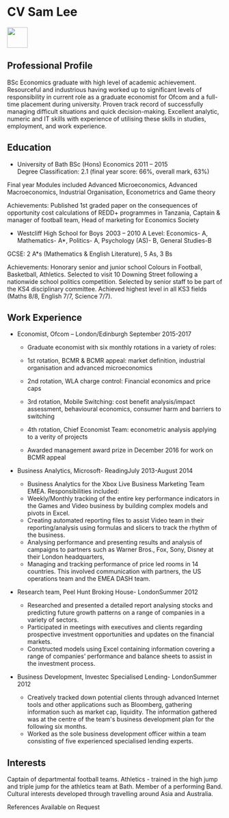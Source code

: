 CV Sam Lee
============
<img src="https://scontent-amt2-1.xx.fbcdn.net/v/t1.0-9/11038793_10206369659027648_93688227103615151_n.jpg?oh=c5ffafc55e0116a854920ee54a17fadf&oe=5A486DD6" width="48">

Professional Profile 
--------------------
BSc Economics graduate with high level of academic achievement. Resourceful and industrious having worked up to significant levels of responsibility in current role as a graduate economist for Ofcom and a full-time placement during university. Proven track record of successfully managing difficult situations and quick decision-making. Excellent analytic, numeric and IT skills with experience of utilising these skills in studies, employment, and work experience. 



Education 
---------

* University of Bath                BSc (Hons) Economics             2011 – 2015          
Degree Classification: 2.1 (final year score: 66%, overall mark, 63%) 
 
Final year Modules included Advanced Microeconomics, Advanced Macroeconomics, Industrial Organisation, Econometrics and Game theory 
 
Achievements: Published 1st graded paper on the consequences of opportunity cost calculations of REDD+ programmes in Tanzania, Captain & manager of football team, Head of marketing for Economics Society 


* Westcliff High School for Boys       2003 – 2010 
A Level: Economics- A, Mathematics- A*, Politics- A, Psychology (AS)- B, General Studies-B 

GCSE: 2 A*s (Mathematics & English Literature), 5 As, 3 Bs 

Achievements: Honorary senior and junior school Colours in Football, Basketball, Athletics. Selected to visit 10 Downing Street following a nationwide school politics competition. Selected by senior staff to be part of the KS4 disciplinary committee. Achieved highest level in all KS3 fields (Maths 8/8, English 7/7, Science 7/7). 

Work Experience 
---------------
* Economist, Ofcom – London/Edinburgh           September 2015-2017

  * Graduate economist with six monthly rotations in a variety of roles: 

   * 1st rotation, BCMR & BCMR appeal: market definition, industrial organisation and advanced microeconomics 

  * 2nd rotation, WLA charge control: Financial economics and price caps 

  * 3rd rotation, Mobile Switching: cost benefit analysis/impact assessment, behavioural economics, consumer harm and barriers to switching

  * 4th rotation, Chief Economist Team: econometric analysis applying to a verity of projects 

  * Awarded management award prize in December 2016 for work on BCMR appeal 

* Business Analytics, Microsoft- ReadingJuly 2013-August 2014 
  * Business Analytics for the Xbox Live Business Marketing Team EMEA. Responsibilities included: 
  * Weekly/Monthly tracking of the entire key performance indicators in the Games and Video business by building complex models and pivots in Excel. 
  * Creating automated reporting files to assist Video team in their reporting/analysis using formulas and slicers to track the rhythm of the business. 
  * Analysing performance and presenting results and analysis of campaigns to partners such as Warner Bros., Fox, Sony, Disney at their London headquarters,   
  * Managing and tracking performance of price led rooms in 14 countries. This involved communication with partners, the US operations team and the EMEA DASH team. 
* Research team, Peel Hunt Broking House- LondonSummer 2012 
  * Researched and presented a detailed report analysing stocks and predicting future growth patterns on a range of companies in a variety of sectors. 
  * Participated in meetings with executives and clients regarding prospective investment opportunities and updates on the financial markets. 
  * Constructed models using Excel containing information covering a range of companies’ performance and balance sheets to assist in the investment process. 
* Business Development, Investec Specialised Lending- LondonSummer 2012 
  * Creatively tracked down potential clients through advanced Internet tools and other applications such as Bloomberg, gathering information such as market cap, liquidity. The information gathered was at the centre of the team's business development plan for the following six months. 
  * Worked as the sole business development officer within a team consisting of five experienced specialised lending experts. 


Interests 
---------
Captain of departmental football teams.  Athletics - trained in the high jump and triple jump for the athletics team at Bath.  Member of a performing Band. Cultural interests developed through travelling around Asia and Australia. 

References Available on Request 



